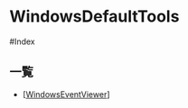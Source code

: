 # WindowsDefaultTools

 #Index

## 一覧
- [[WindowsEventViewer]]


[//begin]: # "Autogenerated link references for markdown compatibility"
[WindowsEventViewer]: WindowsEventviewer.md "WindowsEventViewer"
[//end]: # "Autogenerated link references"